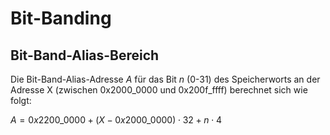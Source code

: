 # Bit-Banding
## Bit-Band-Alias-Bereich
Die Bit-Band-Alias-Adresse $A$ für das Bit $n$ (0-31) des Speicherworts an der Adresse X (zwischen 0x2000_0000 und 0x200f_ffff) berechnet sich wie folgt:

$A = 0x2200\_0000 + ( X - 0x2000\_0000) \cdot 32 + n \cdot 4$

